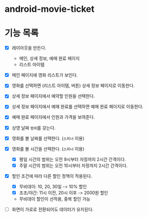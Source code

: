 # android-movie-ticket

# 기능 목록
- [x] 레이아웃을 만든다.
  - 메인, 상세 정보, 예매 완료 페이지
  - 리스트 아이템
- [x] 메인 페이지에 영화 리스트가 보인다.
- [x] 영화를 선택하면 (리스트 아이템, 버튼) 상세 정보 페이지로 이동한다.
- [x] 상세 정보 페이지에서 예약할 인원을 선택한다.
- [x] 상세 정보 페이지에서 예매 완료를 선택하면 예매 완료 페이지로 이동한다.
- [x] 예매 완료 페이지에서 인원과 가격을 보여준다.

- [x] 상영 날짜 `범위`를 갖는다.
- [x] 영화를 볼 날짜를 선택한다. (`스피너` 이용)
- [x] 영화를 볼 시간을 선택한다. (`스피너` 이용)
  - [x] 평일 시간의 범위는 오전 9시부터 자정까지 2시간 간격이다.
  - [x] 주말 시간의 범위는 오전 10시부터 자정까지 2시간 간격이다.
- [x] 할인 조건에 따라 다른 할인 정책이 적용된다.
  - [x] 무비데이: 10, 20, 30일 -> 10% 할인
  - [x] 조조/야간: 11시 이전, 20시 이후 -> 2000원 할인
  - 무비데이 할인이 선적용, 중복 할인 가능
- [ ] 화면이 가로로 전환되어도 데이터가 유지된다.